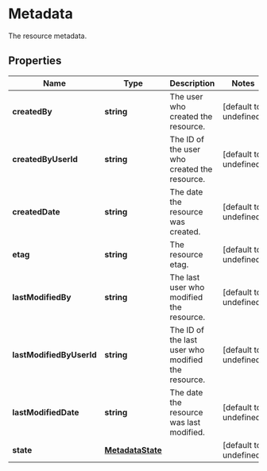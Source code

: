 # Metadata

The resource metadata.
## Properties
| Name | Type | Description | Notes |
| ------------ | ------------- | ------------- | ------------- |
| **createdBy** | **string** | The user who created the resource. | [default to undefined] |
| **createdByUserId** | **string** | The ID of the user who created the resource. | [default to undefined] |
| **createdDate** | **string** | The date the resource was created. | [default to undefined] |
| **etag** | **string** | The resource etag. | [default to undefined] |
| **lastModifiedBy** | **string** | The last user who modified the resource. | [default to undefined] |
| **lastModifiedByUserId** | **string** | The ID of the last user who modified the resource. | [default to undefined] |
| **lastModifiedDate** | **string** | The date the resource was last modified. | [default to undefined] |
| **state** | [**MetadataState**](MetadataState.md) |  | [default to undefined] |


